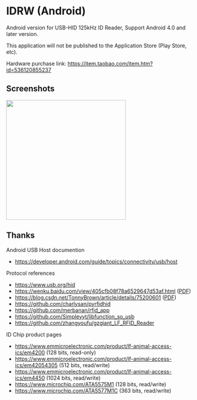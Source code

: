 # IDRW (Android)

Android version for USB-HID 125kHz ID Reader, Support Android 4.0 and later version.

This application will not be published to the Application Store (Play Store, etc).

Hardware purchase link: <https://item.taobao.com/item.htm?id=536120855237>

## Screenshots

<img src="https://i.imgur.com/wvn2OM1.png" width="320" />

## Thanks

Android USB Host documention
- <https://developer.android.com/guide/topics/connectivity/usb/host>

Protocol references
- <https://www.usb.org/hid>
- <https://wenku.baidu.com/view/405cfb08f78a6529647d53af.html> ([PDF](docs/IFD510.pdf))
- <https://blog.csdn.net/TonnyBrown/article/details/75200601> ([PDF](docs/IDCardCopyTutorial.pdf))
- <https://github.com/charlysan/pyrfidhid>
- <https://github.com/merbanan/rfid_app>
- <https://github.com/Simpleyyt/libfunction_so_usb>
- <https://github.com/zhangyoufu/gzgiant_LF_RFID_Reader>

ID Chip product pages
- <https://www.emmicroelectronic.com/product/lf-animal-access-ics/em4200> (128 bits, read-only)
- <https://www.emmicroelectronic.com/product/lf-animal-access-ics/em42054305> (512 bits, read/write)
- <https://www.emmicroelectronic.com/product/lf-animal-access-ics/em4450> (1024 bits, read/write)
- <https://www.microchip.com/ATA5575M1> (128 bits, read/write)
- <https://www.microchip.com/ATA5577M1C> (363 bits, read/write)
